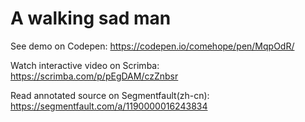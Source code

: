 # A walking sad man

See demo on Codepen: https://codepen.io/comehope/pen/MqpOdR/

Watch interactive video on Scrimba: https://scrimba.com/p/pEgDAM/czZnbsr

Read annotated source on Segmentfault(zh-cn): https://segmentfault.com/a/1190000016243834